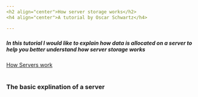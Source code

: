 ```yaml
---
<h2 align="center">How server storage works</h2>
<h4 align="center">A tutorial by Oscar Schwartz</h4>

---
```

<h3></h3>
<h5>In this tutorial I would like to explain how data is allocated on a server to help you better understand how server storage works</h5>

[How Servers work](https://github.com/Osczrr/Osczrr/blob/main/.md)
<br></br>
<h3>The basic explination of a server</h3>

<br></br>
